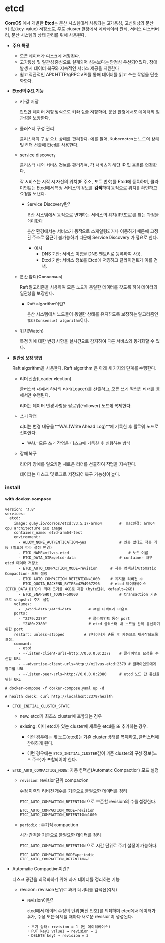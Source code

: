 # etcd

**CoreOS** 에서 개발한 **Etcd**는 분산 시스템에서 사용되는 고가용성, 고신뢰성의 분산 키-값(key-value) 저장소로, 주로 cluster 환경에서 메타데이터 관리, 서비스 디스커버리, 분산 시스템의 상태 관리를 위해 사용된다.

- **주요 특징**
  - 모든 데이터가 디스크에 저장된다.
  -  고가용성 및 일관성 중심으로 설계되어 성능보다는 안정성 우선되어있다.  장애 발생 시 데이터 복구와 지속적인 서비스 제공을 지원한다
  - 쉽고 직관적인 API:    HTTP/gRPC API를 통해 데이터를 읽고 쓰는 작업을 단순화한다.

- **Etcd의 주요 기능**

  - 키-값 저장

    간단한 데이터 저장 방식으로 키와 값을 저장하며, 분산 환경에서도 데이터의 일관성을 보장한다.

  - 클러스터 구성 관리

    클러스터의 구성 요소 상태를 관리한다.  예를 들어, Kubernetes는 노드의 상태 및 리더 선출에 Etcd를 사용한다.

  - service discovery

    클러스터 내의 서비스 정보를 관리하며, 각 서비스와 해당 IP 및 포트를 연결한다.

    각 서비스는 시작 시 자신의 위치(IP 주소, 포트 번호)를 Etcd에 등록하며, 클라이언트는 Etcd에서 특정 서비스의 정보를 **검색**하여 동적으로 위치를 확인하고 요청을 보낸다.

    - Service Discovery란?

      분산 시스템에서 동적으로 변화하는 서비스의 위치(IP/포트)를 찾는 과정을 의미한다.

      분산 환경에서는 서비스가 동적으로 스케일링되거나 이동하기 때문에 고정된 주소로 접근이 불가능하기 때문에 Service Discovery 가 필요로 한다.

      - 예시
        - DNS 기반: 서비스 이름을 DNS 엔트리로 등록하여 사용.
        - Etcd 기반: 서비스 정보를 Etcd에 저장하고 클라이언트가 이를 검색.

  - 분산 합의(Consensus)

    Raft 알고리즘을 사용하여 모든 노드가 동일한 데이터를 갖도록 하여 데이터의 일관성을 보장한다.

    - Raft algorithm이란?

      분산 시스템에서 노드들이 동일한 상태를 유지하도록 보장하는 알고리즘인 `합의(Consensus) algorithm`이다.

  - 워치(Watch)

    특정 키에 대한 변경 사항을 실시간으로 감지하여 다른 서비스와 동기화할 수 있다.

- **일관성 보장 방법**

  Raft algorithm을 사용한다.  Raft algorithm 은 아래 세 가지의 단계를 수행한다.

  - 리더 선출(Leader election)

    클러스터 내에서 하나의 리더(Leader)를 선출하고, 모든 쓰기 작업은 리더를 통해서만 수행된다.

    리더는 데이터 변경 사항을 팔로워(Follower) 노드에 복제한다.

  - 쓰기 작업

    리더는 변경 내용을 **WAL(Write Ahead Log)**에 기록한 후 팔로워 노드로 전파한다.

    - WAL: 모든 쓰기 작업을 디스크에 기록한 후 실행하는 방식

  - 장애 복구

    리더가 장애를 일으키면 새로운 리더를 선출하여 작업을 지속한다.

    데이터는 디스크 및 로그로 저장되어 복구 가능성이 높다.



### install

#### with docker-compose

```
version: '3.8'
services:
  etcd:
    image: quay.io/coreos/etcd:v3.5.17-arm64		#  mac환경: arm64 cpu architecture 전용 image
    container_name: etcd-arm64-test
    environment:
      - ALLOW_NONE_AUTHENTICATION=yes 				# 인증 없이도 작동 가능 (필요에 따라 설정 변경)
      - ETCD_NAME=milvus-etcd           				# 노드 이름
      - ETCD_DATA_DIR=/etcd-data      				# container 내부 etcd 데이터 저장소
      - ETCD_AUTO_COMPACTION_MODE=revision		# 자동 컴팩션(Automatic Compaction) 모드 설정
      - ETCD_AUTO_COMPACTION_RETENTION=1000		# 유지할 리비전 수
      - ETCD_QUOTA_BACKEND_BYTES=4294967296		# etcd 데이터베이스(ETCD_DATA_DIR)의 최대 크기를 4GB로 제한 (byte단위, default=2GB)
      - ETCD_SNAPSHOT_COUNT=50000					# transaction 기준으로 snapshot 주기 설정
    volumes:
      - ./etcd-data:/etcd-data        # 로컬 디렉토리 마운트
    ports:
      - "2379:2379"                   # 클라이언트 통신 port
      - "2380:2380"                   # etcd 클러스터 내 노드들 간의 통신하기 위한 port
    restart: unless-stopped			# 컨테이너가 충돌 후 자동으로 재시작되도록 설정.
    command:
      - etcd
      - --listen-client-urls=http://0.0.0.0:2379    # 클라이언트 요청을 수신할 URL
      - --advertise-client-urls=http://milvus-etcd:2379 # 클라이언트에게 광고할 URL
      - --listen-peer-urls=http://0.0.0.0:2380      # etcd 노드 간 통신을 위한 URL

# docker-compose -f docker-compose.yaml up -d

# health check: curl http://localhost:2379/health
```

- `ETCD_INITIAL_CLUSTER_STATE`

  - new: etcd가 최초소 cluster에 포함되는 경우

  - existing: 이미 etcd가 있는 cluster에 새로운 etcd를 또 추가하는 경우. 

    - 이런 경우에는 새 노드(etcd)는 기존 cluster 상태를 복제하고, 클러스터에 참여하게 된다.

    - 이런 경우에는 `ETCD_INITIAL_CLUSTER`값이 기존 cluster의 구성 정보(노드 주소)가 포함되어야 한다.

- `ETCD_AUTO_COMPACTION_MODE`: 자동 컴팩션(Automatic Compaction) 모드 설정

  - `revision`: revision단위 compaction

    수정 이력의 리비전 개수를 기준으로 불필요한 데이터를 정리

    `ETCD_AUTO_COMPACTION_RETENTION` 으로 보존할 revision의 수를 설정한다.

    ```
    ETCD_AUTO_COMPACTION_MODE=revision
    ETCD_AUTO_COMPACTION_RETENTION=1000
    ```

  - `periodic` : 주기적 compaction

    시간 간격을 기준으로 불필요한 데이터를 정리

    `ETCD_AUTO_COMPACTION_RETENTION` 으로 시간 단위로 주기 설정이 가능하다.

    ```
    ETCD_AUTO_COMPACTION_MODE=periodic
    ETCD_AUTO_COMPACTION_RETENTION=1
    ```

- Automatic Compaction이란?

  디스크 공간을 최적화하기 위해 과거 데이터를 정리하는 기능

  - revision: revision 단위로 과거 데이터를 컴팩션(삭제)

    - revision이란?

      etcd에서 데이터 수정의 단위(버전 번호)를 의미하며 etcd에서 데이터가 추가, 수정 또는 삭제될 때마다 새로운 revision이 생성된다.

      ```
      •	초기 상태: revision = 1 (빈 데이터베이스)
      •	PUT key1 value1 → revision = 2
      •	DELETE key1 → revision = 3
      ```





